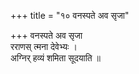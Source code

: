 +++
title = "१० वनस्पते अव सृजा"

+++
वनस्पते अव सृजा  
रराणस् त्मना देवेभ्यः ।  
अग्निर् हव्यं शमिता सूदयाति ॥